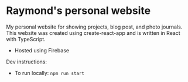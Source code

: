# Raymond's personal website

My personal website for showing projects, blog post, and photo journals. This website was created using create-react-app and is written in React with TypeScript.

- Hosted using Firebase

Dev instructions:

- To run locally: `npm run start`
